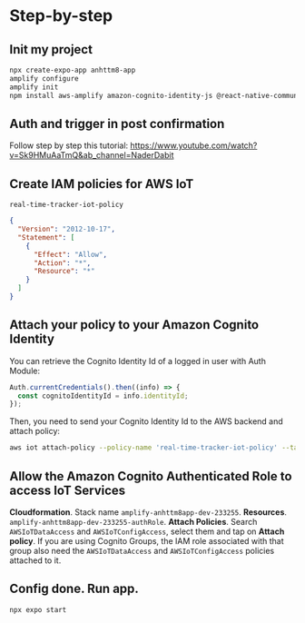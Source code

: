 # Step-by-step 
## Init my project
```bash
npx create-expo-app anhttm8-app
amplify configure
amplify init
npm install aws-amplify amazon-cognito-identity-js @react-native-community/netinfo @react-native-async-storage/async-storage
```

## Auth and trigger in post confirmation
Follow step by step this tutorial: https://www.youtube.com/watch?v=Sk9HMuAaTmQ&ab_channel=NaderDabit

## Create IAM policies for AWS IoT 
`real-time-tracker-iot-policy`
```json
{
  "Version": "2012-10-17",
  "Statement": [
    {
      "Effect": "Allow",
      "Action": "*",
      "Resource": "*"
    }
  ]
}
```

<!-- ## Create an AWS Cognito User Pool.
    - Configure sign-in experience
        - Cognito user pool sign-in options: User name
    - Configure security requirements
        - MFA enforcement: No MFA
    - Configure sign-up experience
    - Configure message delivery
        - Email provider: Send email with Cognito
    - Integrate your app
        - User pool name: `anhttm8-app-user-pool`
        - App client name: `anhttm8-app-client`
```
User pool ID: ap-northeast-2_gYCGsRuof
Client ID: 5ed3h3ht13utpu8ek60ttcd43q
```

## Create Cognito Identity Pool.
    - Create identity pool
        - Identity pool name: `anhttm8-app-identity-pool`
        - Enable access to unauthenticated identities: `true`
        - Authentication providers - Cognito: 
            - User Pool ID: `ap-northeast-2_gYCGsRuof`
            - App client id: `5ed3h3ht13utpu8ek60ttcd43q`
    - Set up permission
        - Role Name: `Cognito_anhttm8appidentitypoolAuth_Role` and `Cognito_anhttm8appidentitypoolUnauth_Role`
        - Modify policy document:
        ```
        {
            "Version": "2012-10-17",
            "Statement": [
                {
                    "Effect": "Allow",
                    "Action": [
                        "mobileanalytics:PutEvents",
                        "cognito-sync:*",
                        "cognito-identity:*"
                    ],
                    "Resource": [
                        "*"
                    ]
                },
                {
                    "Effect": "Allow",
                    "Action": [
                        "iot:*"
                    ],
                    "Resource": [
                        "*"
                    ]
                }
            ]
        }
        ```
    - My Identity pool ID: `ap-northeast-2:26b69494-e2fd-4660-a6ab-54318ee698e9` -->

## Attach your policy to your Amazon Cognito Identity
You can retrieve the Cognito Identity Id of a logged in user with Auth Module:
```js
Auth.currentCredentials().then((info) => {
  const cognitoIdentityId = info.identityId;
});
```
Then, you need to send your Cognito Identity Id to the AWS backend and attach policy:
```bash
aws iot attach-policy --policy-name 'real-time-tracker-iot-policy' --target 'ap-northeast-2:26b69494-e2fd-4660-a6ab-54318ee698e9'
```

## Allow the Amazon Cognito Authenticated Role to access IoT Services
**Cloudformation**. Stack name `amplify-anhttm8app-dev-233255`. **Resources**. `amplify-anhttm8app-dev-233255-authRole`. **Attach Policies**. Search `AWSIoTDataAccess` and `AWSIoTConfigAccess`, select them and tap on **Attach policy**.
If you are using Cognito Groups, the IAM role associated with that group also need the `AWSIoTDataAccess` and `AWSIoTConfigAccess` policies attached to it.

<!-- ## Setup Amplify Credentials
In src\aws-exports.js:
```js
const awsmobile = {
    "aws_project_region": "ap-northeast-2",
    "aws_cognito_identity_pool_id": "ap-northeast-2:26b69494-e2fd-4660-a6ab-54318ee698e9",
    "aws_cognito_region": "ap-northeast-2",
    "aws_user_pools_id": "ap-northeast-2_gYCGsRuof",
    "aws_user_pools_web_client_id": "5ed3h3ht13utpu8ek60ttcd43q",
};

export default awsmobile;
```

## Setup Amplify Authentication
**Amplify**. `anhttm8app`. **Set up Amplify Studio**. **Enable Amplify Studio.**
After enable successfully, **Launch Studio**. **Enable Authentication**. **Reuse existing Amazon Cognito resources**.
- Select a Cognito User Pool: `anhttm8-app-user-pool	ap-northeast-2_gYCGsRuof`
Select an app client: `anhttm8-app-client	5ed3h3ht13utpu8ek60ttcd43q`
- Select an Identity Pool: `anhttm8-app-identity-pool	ap-northeast-2:26b69494-e2fd-4660-a6ab-54318ee698e9`
**Import**. -->

## Config done. Run app.
```bash
npx expo start
```








